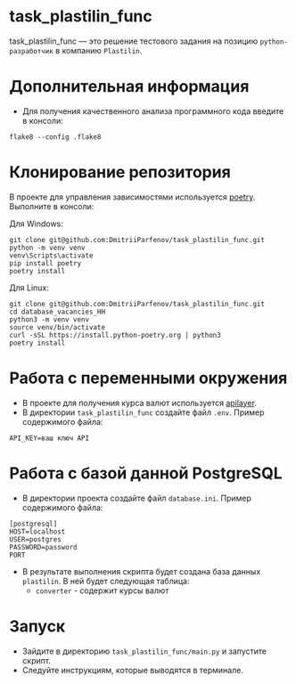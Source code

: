 # task_plastilin_func

task_plastilin_func — это решение тестового задания на позицию `python-разработчик` в компанию `Plastilin`. </br>

# Дополнительная информация

- Для получения качественного анализа программного кода введите в консоли:
```
flake8 --config .flake8
```

# Клонирование репозитория

В проекте для управления зависимостями используется [poetry](https://python-poetry.org/). </br>
Выполните в консоли: </br>

Для Windows: </br>
```
git clone git@github.com:DmitriiParfenov/task_plastilin_func.git
python -m venv venv
venv\Scripts\activate
pip install poetry
poetry install
```

Для Linux: </br>
```
git clone git@github.com:DmitriiParfenov/task_plastilin_func.git
cd database_vacancies_HH
python3 -m venv venv
source venv/bin/activate
curl -sSL https://install.python-poetry.org | python3
poetry install
```

# Работа с переменными окружения

- В проекте для получения курса валют используется [apilayer](https://apilayer.com/). </br>
- В директории `task_plastilin_func` создайте файл `.env`. Пример содержимого файла:
```
API_KEY=ваш ключ API
```
# Работа с базой данной PostgreSQL

- В директории проекта создайте файл `database.ini`. Пример содержимого файла:
```
[postgresql]
HOST=localhost
USER=postgres
PASSWORD=password
PORT
```
- В результате выполнения скрипта будет создана база данных `plastilin`. В ней будет следующая таблица:
  - `converter` - содержит курсы валют

# Запуск
- Зайдите в директорию `task_plastilin_func/main.py` и запустите скрипт.
- Следуйте инструкциям, которые выводятся в терминале.